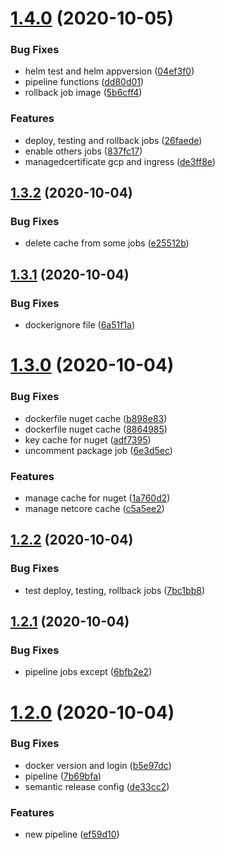 # [1.4.0](https://gitlab.com/apiservice-developments/testing-microservices/compare/v1.3.2...v1.4.0) (2020-10-05)


### Bug Fixes

* helm test and helm appversion ([04ef3f0](https://gitlab.com/apiservice-developments/testing-microservices/commit/04ef3f04335d947f689a460971c7b48a6a2ef343))
* pipeline functions ([dd80d01](https://gitlab.com/apiservice-developments/testing-microservices/commit/dd80d012106396627150b6cec3559a4ba98c4c77))
* rollback job image ([5b6cff4](https://gitlab.com/apiservice-developments/testing-microservices/commit/5b6cff4e59e9eda9ea50b3810a4ca63708dc0903))


### Features

* deploy, testing and rollback jobs ([26faede](https://gitlab.com/apiservice-developments/testing-microservices/commit/26faededd40be8ed34db5d828c1a017f3c64585d))
* enable others jobs ([837fc17](https://gitlab.com/apiservice-developments/testing-microservices/commit/837fc1712ccfecc1f9350848f5194f6e6f492908))
* managedcertificate gcp and ingress ([de3ff8e](https://gitlab.com/apiservice-developments/testing-microservices/commit/de3ff8e410e91a8bf27691677c6f3bb0dbdb7f49))

## [1.3.2](https://gitlab.com/apiservice-developments/testing-microservices/compare/v1.3.1...v1.3.2) (2020-10-04)


### Bug Fixes

* delete cache from some jobs ([e25512b](https://gitlab.com/apiservice-developments/testing-microservices/commit/e25512b45ce3e17db67faa31843ef99ebfe43383))

## [1.3.1](https://gitlab.com/apiservice-developments/testing-microservices/compare/v1.3.0...v1.3.1) (2020-10-04)


### Bug Fixes

* dockerignore file ([6a51f1a](https://gitlab.com/apiservice-developments/testing-microservices/commit/6a51f1af7e3bcfbe1b5b3a4cc5d4322660dea81d))

# [1.3.0](https://gitlab.com/apiservice-developments/testing-microservices/compare/v1.2.2...v1.3.0) (2020-10-04)


### Bug Fixes

* dockerfile nuget cache ([b898e83](https://gitlab.com/apiservice-developments/testing-microservices/commit/b898e83148af75bb1cb3a85dbbb4bb3ed1d998f0))
* dockerfile nuget cache ([8864985](https://gitlab.com/apiservice-developments/testing-microservices/commit/88649854dc2b0f4839ea50ee8c94b557ae21c254))
* key cache for nuget ([adf7395](https://gitlab.com/apiservice-developments/testing-microservices/commit/adf7395b2fca8a9b574bad1ba1cf7465ccb890c9))
* uncomment package job ([6e3d5ec](https://gitlab.com/apiservice-developments/testing-microservices/commit/6e3d5ecb88e039fc04669beee7428aefbb18f520))


### Features

* manage cache for nuget ([1a760d2](https://gitlab.com/apiservice-developments/testing-microservices/commit/1a760d23b60539a158bcbca5ad097f003067f974))
* manage netcore cache ([c5a5ee2](https://gitlab.com/apiservice-developments/testing-microservices/commit/c5a5ee2857d2367e1b3481103b255fc2218b3264))

## [1.2.2](https://gitlab.com/apiservice-developments/testing-microservices/compare/v1.2.1...v1.2.2) (2020-10-04)


### Bug Fixes

* test deploy, testing, rollback jobs ([7bc1bb8](https://gitlab.com/apiservice-developments/testing-microservices/commit/7bc1bb8b648b1b6f8e61a7812e7a284c3c529f30))

## [1.2.1](https://gitlab.com/apiservice-developments/testing-microservices/compare/v1.2.0...v1.2.1) (2020-10-04)


### Bug Fixes

* pipeline jobs except ([6bfb2e2](https://gitlab.com/apiservice-developments/testing-microservices/commit/6bfb2e2be6e13d7052ba99294780f5b6afd9ab61))

# [1.2.0](https://gitlab.com/apiservice-developments/testing-microservices/compare/v1.1.0...v1.2.0) (2020-10-04)


### Bug Fixes

* docker version and login ([b5e97dc](https://gitlab.com/apiservice-developments/testing-microservices/commit/b5e97dc5b55ca7f44aaa3a1bb1a35ba9cc4c94ed))
* pipeline ([7b69bfa](https://gitlab.com/apiservice-developments/testing-microservices/commit/7b69bfa2cfa12c09e12571fad12acd48e29be04f))
* semantic release config ([de33cc2](https://gitlab.com/apiservice-developments/testing-microservices/commit/de33cc232fee35d4c9d49312e87960eb567d3e9d))


### Features

* new pipeline ([ef59d10](https://gitlab.com/apiservice-developments/testing-microservices/commit/ef59d105df58b605446d2e7621f08722871000c5))
